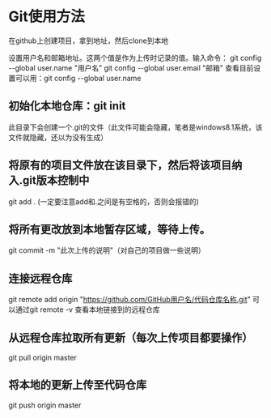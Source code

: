 # Git使用方法

在github上创建项目，拿到地址，然后clone到本地



设置用户名和邮箱地址。这两个值是作为上传时记录的值。输入命令：
git config --global user.name "用户名"
git config --global user.email "邮箱"
查看目前设置可以用：git config --global user.name



## 初始化本地仓库：git init
此目录下会创建一个.git的文件（此文件可能会隐藏，笔者是windows8.1系统，该文件就隐藏，还以为没有生成）
## 将原有的项目文件放在该目录下，然后将该项目纳入.git版本控制中
git add . (一定要注意add和.之间是有空格的，否则会报错的)
## 将所有更改放到本地暂存区域，等待上传。
git commit -m "此次上传的说明"（对自己的项目做一些说明）
## 连接远程仓库
git remote add origin "https://github.com/GitHub用户名/代码仓库名称.git"
可以通过git remote -v 查看本地链接到的远程仓库
## 从远程仓库拉取所有更新（每次上传项目都要操作）
git pull origin master
## 将本地的更新上传至代码仓库
git push origin master


